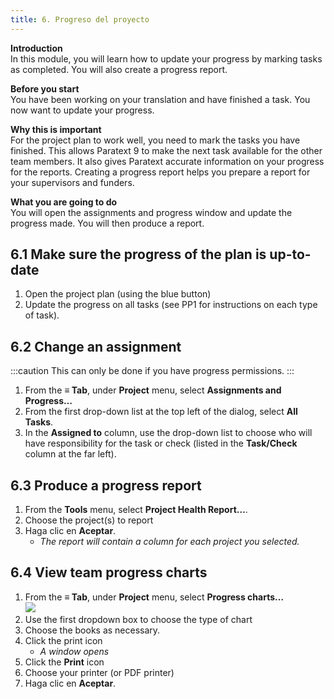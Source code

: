```yaml
---
title: 6. Progreso del proyecto
---
```


**Introduction**  
In this module, you will learn how to update your progress by marking tasks as completed. You will also create a progress report.

**Before you start**  
You have been working on your translation and have finished a task. You now want to update your progress.

**Why this is important**   
For the project plan to work well, you need to mark the tasks you have finished. This allows Paratext 9 to make the next task available for the other team members. It also gives Paratext accurate information on your progress for the reports. Creating a progress report helps you prepare a report for your supervisors and funders.

**What you are going to do**  
You will open the assignments and progress window and update the progress made. You will then produce a report.



## 6.1 Make sure the progress of the plan is up-to-date
1.  Open the project plan (using the blue button)
1.  Update the progress on all tasks (see PP1 for instructions on each type of task).

## 6.2 Change an assignment
:::caution
This can only be done if you have progress permissions.
:::

1.  From the **≡ Tab**, under **Project** menu, select **Assignments and Progress…**
1.  From the first drop-down list at the top left of the dialog, select **All Tasks**.
1.  In the **Assigned to** column, use the drop-down list to choose who will have responsibility for the task or check (listed in the **Task/Check** column at the far left).


## 6.3 Produce a progress report
1.  From the **Tools** menu, select **Project Health Report…**.
1.  Choose the project(s) to report
1.  Haga clic en **Aceptar**.
     -  *The report will contain a column for each project you selected.*  
## 6.4 View team progress charts
1.  From the **≡ Tab**, under **Project** menu, select **Progress charts…**  
   ![](../media/c39b0bb812f828a6a704052c6f10ebf4.png)
1.  Use the first dropdown box to choose the type of chart
1.  Choose the books as necessary.
1.  Click the print icon
     -  *A window opens*
1.  Click the **Print** icon
1.  Choose your printer (or PDF printer)
1.  Haga clic en **Aceptar**.
